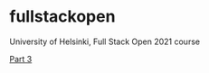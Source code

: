 # fullstackopen
University of Helsinki, Full Stack Open 2021 course

[Part 3](https://github.com/eeropu/fullstackopen_part3)
